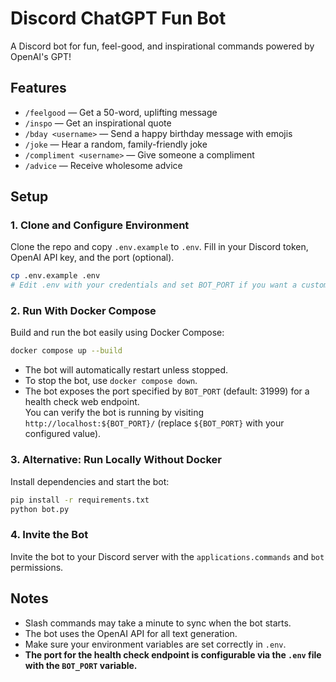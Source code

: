 # Discord ChatGPT Fun Bot

A Discord bot for fun, feel-good, and inspirational commands powered by OpenAI's GPT!

## Features

- `/feelgood` — Get a 50-word, uplifting message
- `/inspo` — Get an inspirational quote
- `/bday <username>` — Send a happy birthday message with emojis
- `/joke` — Hear a random, family-friendly joke
- `/compliment <username>` — Give someone a compliment
- `/advice` — Receive wholesome advice

## Setup

### 1. Clone and Configure Environment

Clone the repo and copy `.env.example` to `.env`. Fill in your Discord token, OpenAI API key, and the port (optional).

```sh
cp .env.example .env
# Edit .env with your credentials and set BOT_PORT if you want a custom port
```

### 2. Run With Docker Compose

Build and run the bot easily using Docker Compose:

```sh
docker compose up --build
```

- The bot will automatically restart unless stopped.
- To stop the bot, use `docker compose down`.
- The bot exposes the port specified by `BOT_PORT` (default: 31999) for a health check web endpoint.  
  You can verify the bot is running by visiting `http://localhost:${BOT_PORT}/` (replace `${BOT_PORT}` with your configured value).

### 3. Alternative: Run Locally Without Docker

Install dependencies and start the bot:

```sh
pip install -r requirements.txt
python bot.py
```

### 4. Invite the Bot

Invite the bot to your Discord server with the `applications.commands` and `bot` permissions.

## Notes

- Slash commands may take a minute to sync when the bot starts.
- The bot uses the OpenAI API for all text generation.
- Make sure your environment variables are set correctly in `.env`.
- **The port for the health check endpoint is configurable via the `.env` file with the `BOT_PORT` variable.**